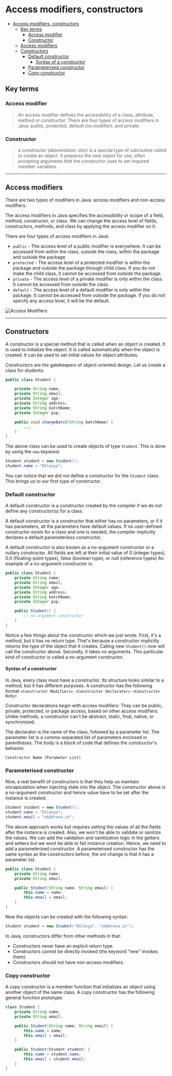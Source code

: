 # Access modifiers, constructors
- [Access modifiers, constructors](#access-modifiers-constructors)
  - [Key terms](#key-terms)
    - [Access modifier](#access-modifier)
    - [Constructor](#constructor)
  - [Access modifiers](#access-modifiers)
  - [Constructors](#constructors)
    - [Default constructor](#default-constructor)
      - [Syntax of a constructor](#syntax-of-a-constructor)
    - [Parameterised constructor](#parameterised-constructor)
    - [Copy constructor](#copy-constructor)

## Key terms
### Access modifier
> An access modifier defines the accessibility of a class, attribute, method or constructor. There are four types of access modifiers in Java: public, protected, default (no modifier), and private.

### Constructor
> a constructor (abbreviation: ctor) is a special type of subroutine called to create an object. It prepares the new object for use, often accepting arguments that the constructor uses to set required member variables.

---
## Access modifiers

There are two types of modifiers in Java: access modifiers and non-access modifiers.

The access modifiers in Java specifies the accessibility or scope of a field, method, constructor, or class. We can change the access level of fields, constructors, methods, and class by applying the access modifier on it.

There are four types of access modifiers in Java:
* `public` - The access level of a public modifier is everywhere. It can be accessed from within the class, outside the class, within the package and outside the package
* `protected` - The access level of a protected modifier is within the package and outside the package through child class. If you do not make the child class, it cannot be accessed from outside the package.
* `private` - The access level of a private modifier is only within the class. It cannot be accessed from outside the class.
* `default` - The access level of a default modifier is only within the package. It cannot be accessed from outside the package. If you do not specify any access level, it will be the default.

![Access Modifiers](http://net-informations.com/java/basics/img/access-modifier.png)

---

## Constructors
A constructor is a special method that is called when an object is created. It is used to initialize the object. It is called automatically when the object is created. It can be used to set initial values for object attributes.

Constructors are the gatekeepers of object-oriented design.
Let us create a class for students:

```java
public class Student {

    private String name;
    private String email;
    private Integer age;
    private String address;
    private String batchName;
    private Integer psp;

    public void changeBatch(String batchName) {
        ...
    }
}
```

The above class can be used to create objects of type `Student`. This is done by using the `new` keyword:

```java
Student student = new Student();
student.name = "Eklavya";
```

You can notice that we did not define a constructor for the `Student` class.
This brings us to our first type of constructor

### Default constructor

A default constructor is a constructor created by the compiler if we do not define any constructor(s) for a class.

A default constructor is a constructor that either has no parameters, or if it has parameters, all the parameters have default values. If no user-defined constructor exists for a class and one is needed, the compiler implicitly declares a default parameterless constructor.

A default constructor is also known as a no-argument constructor or a nullary constructor. All fields are left at their initial value of 0 (integer types), 0.0 (floating-point types), false (boolean type), or null (reference types)
An example of a no-argument constructor is:

```java
public class Student {
    private String name;
    private String email;
    private Integer age;
    private String address;
    private String batchName;
    private Integer psp;

    public Student() {
        // no-argument constructor
    }
}
```

Notice a few things about the constructor which we just wrote. First, it's a method, but it has no return type. That's because a constructor implicitly returns the type of the object that it creates. Calling new `Student()` now will call the constructor above.
Secondly, it takes no arguments. This particular kind of constructor is called a no-argument constructor.


#### Syntax of a constructor

In Java, every class must have a constructor. Its structure looks similar to a method, but it has different purposes. A constructor has the following format
`<Constructor Modifiers> <Constructor Declarator> <Constructor Body>`

Constructor declarations begin with access modifiers: They can be public, private, protected, or package access, based on other access modifiers. Unlike methods, a constructor can't be abstract, static, final, native, or synchronized.

The declarator is the name of the class, followed by a parameter list. The parameter list is a comma-separated list of parameters enclosed in parentheses. The body is a block of code that defines the constructor's behavior.

`Constructor Name (Parameter List)`

### Parameterised constructor

Now, a real benefit of constructors is that they help us maintain encapsulation when injecting state into the object. The constructor above is a no-argument constructor and hence value have to be set after the instance is created.

```java
Student student = new Student();
student.name = "Eklavya";
student.email = "ek@drona.in";
```

The above approach works but requires setting the values of all the fields after the instance is created. Also, we won't be able to validate or sanitize the values.
We can add the validation and sanitization logic in the getters and setters but we wont be able to fail instance creation. Hence, we need to add a parameterised constructor.
A parameterised constructor has the same syntax as the constructors before, the onl change is that it has a parameter list.

```java
public class Student {
    private String name;
    private String email;

    public Student(String name, String email) {
        this.name = name;
        this.email = email;
    }
}
```

Now the objects can be created with the following syntax:

```java
Student student = new Student("Eklavya", "ek@drona.in");
```

In Java, constructors differ from other methods in that:

* Constructors never have an explicit return type.
* Constructors cannot be directly invoked (the keyword “new” invokes them).
* Constructors should not have non-access modifiers.

### Copy constructor

A copy constructor is a member function that initializes an object using another object of the same class. A copy constructor has the following general function prototype:

```java
class Student {
    private String name;
    private String email;

    public Student(String name, String email) {
        this.name = name;
        this.email = email;
    }

    public Student(Student student) {
        this.name = student.name;
        this.email = student.email;
    }
}
```

